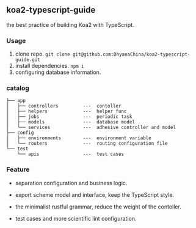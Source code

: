 ## koa2-typescript-guide
the best practice of building Koa2 with TypeScript.


### Usage

1. clone repo. `git clone git@github.com:DhyanaChina/koa2-typescript-guide.git`
2. install dependencies. `npm i`
3. configuring database information.

### catalog

```
├── app
│   ├── controllers         ---  contoller
│   ├── helpers             ---  helper func
│   ├── jobs                ---  periodic task
│   ├── models              ---  database model
│   └── services            ---  adhesive controller and model
├── config
│   ├── environments        ---  environment variable
│   └── routers             ---  routing configuration file
└── test
    └── apis                ---  test cases
```

### Feature

- separation configuration and business logic.

- export scheme model and interface, keep the TypeScript style.

- the minimalist rustful grammar, reduce the weight of the contoller.

- test cases and more scientific lint configuration.

